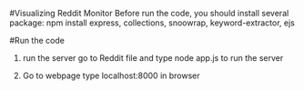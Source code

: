 #Visualizing Reddit Monitor
Before run the code, you should install several package:
npm install express, collections, snoowrap, keyword-extractor, ejs

#Run the code

1. run the server
go to Reddit file and type node app.js to run the server

2. Go to webpage
type localhost:8000 in browser 

